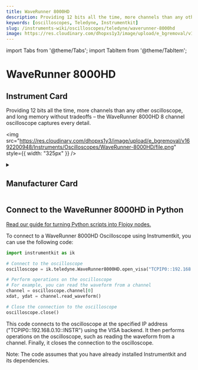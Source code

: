 ```yaml
---
title: WaveRunner 8000HD
description: Providing 12 bits all the time, more channels than any other oscilloscope, and long memory without tradeoffs – the WaveRunner 8000HD 8 channel oscilloscope captures every detail.
keywords: [oscilloscopes, Teledyne, Instrumentkit]
slug: /instruments-wiki/oscilloscopes/teledyne/waverunner-8000hd
image: https://res.cloudinary.com/dhopxs1y3/image/upload/e_bgremoval/v1692200948/Instruments/Oscilloscopes/WaveRunner-8000HD/file.png
---
```


import Tabs from '@theme/Tabs';
import TabItem from '@theme/TabItem';

# WaveRunner 8000HD

## Instrument Card

<div className="flex">

<div>

Providing 12 bits all the time, more channels than any other oscilloscope, and long memory without tradeoffs – the WaveRunner 8000HD 8 channel oscilloscope captures every detail.

</div>

<img src="https://res.cloudinary.com/dhopxs1y3/image/upload/e_bgremoval/v1692200948/Instruments/Oscilloscopes/WaveRunner-8000HD/file.png" style={{ width: "325px" }} />

</div>

<details>
<summary><h2>Manufacturer Card</h2></summary>

<img src="https://res.cloudinary.com/dhopxs1y3/image/upload/v1692125958/Instruments/Vendor%20Logos/Teledyne.png" style={{ width: "100%", objectFit: "cover" }} />

Teledyne LeCroy is an American manufacturer of oscilloscopes, protocol analyzers and other test equipment. LeCroy is now a subsidiary of Teledyne Technologies. <a href="https://www.teledynelecroy.com/">Website</a>.

<ul>
  <li>Headquarters: USA</li>
  <li>Yearly Revenue (millions, USD): 5458.6</li>
</ul>
</details>

## Connect to the WaveRunner 8000HD in Python

[Read our guide for turning Python scripts into Flojoy nodes.](https://docs.flojoy.ai/custom-nodes/creating-custom-node/)


<Tabs>
<TabItem value="Instrumentkit" label="Instrumentkit">

To connect to a WaveRunner 8000HD Oscilloscope using Instrumentkit, you can use the following code:

```python
import instrumentkit as ik

# Connect to the oscilloscope
oscilloscope = ik.teledyne.WaveRunner8000HD.open_visa("TCPIP0::192.168.0.10::INSTR")

# Perform operations on the oscilloscope
# For example, you can read the waveform from a channel
channel = oscilloscope.channel[0]
xdat, ydat = channel.read_waveform()

# Close the connection to the oscilloscope
oscilloscope.close()
```

This code connects to the oscilloscope at the specified IP address ("TCPIP0::192.168.0.10::INSTR") using the VISA backend. It then performs operations on the oscilloscope, such as reading the waveform from a channel. Finally, it closes the connection to the oscilloscope.

Note: The code assumes that you have already installed Instrumentkit and its dependencies.

</TabItem>
</Tabs>